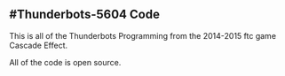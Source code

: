 #Thunderbots-5604 Code
----------------------------------------------------
This is all of the Thunderbots Programming from the 2014-2015 ftc game Cascade Effect.

All of the code is open source.
